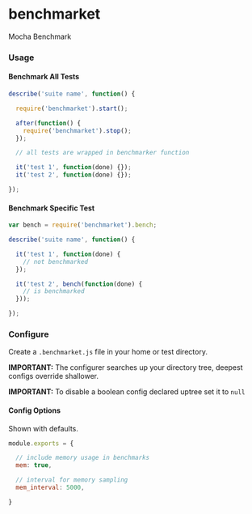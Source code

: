 # benchmarket

Mocha Benchmark

### Usage

#### Benchmark All Tests

```javascript
describe('suite name', function() {

  require('benchmarket').start();

  after(function() {
    require('benchmarket').stop();
  });

  // all tests are wrapped in benchmarker function

  it('test 1', function(done) {});
  it('test 2', function(done) {});

});
```

#### Benchmark Specific Test

```javascript
var bench = require('benchmarket').bench;

describe('suite name', function() {

  it('test 1', function(done) {
    // not benchmarked
  });

  it('test 2', bench(function(done) {
    // is benchmarked
  }));

});
```


### Configure

Create a `.benchmarket.js` file in your home or test directory.

**IMPORTANT:** The configurer searches up your directory tree, deepest configs override shallower.

**IMPORTANT:** To disable a boolean config declared uptree set it to `null`

#### Config Options

Shown with defaults.

```javascript
module.exports = {

  // include memory usage in benchmarks
  mem: true,

  // interval for memory sampling
  mem_interval: 5000,

}
```
